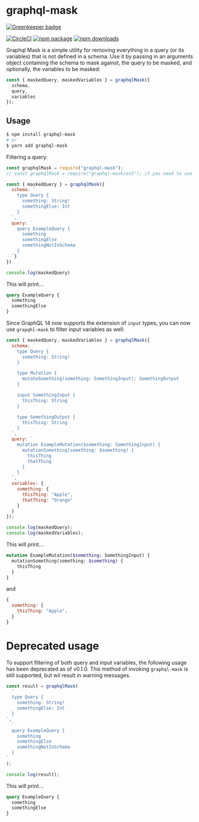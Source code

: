 # graphql-mask

[![Greenkeeper badge](https://badges.greenkeeper.io/brysgo/graphql-mask.svg)](https://greenkeeper.io/)

[![CircleCI][build-badge]][build]
[![npm package][npm-badge]][npm]
[![npm downloads][npm-downloads-badge]][npm]

Graphql Mask is a simple utility for removing everything in a query (or its variables) that is not defined in a schema. Use it by passing in an arguments object containing the schema to mask against, the query to be masked, and optionally, the variables to be masked:

```javascript
const { maskedQuery, maskedVariables } = graphqlMask({
  schema,
  query,
  variables
});
```

## Usage

```bash
$ npm install graphql-mask
# or
$ yarn add graphql-mask
```

Filtering a query:

```javascript
const graphqlMask = require("graphql-mask");
// const graphqlMask = require("graphql-mask/es5"); if you need to use this in a browser

const { maskedQuery } = graphqlMask({
  schema: `
    type Query {
      something: String!
      somethingElse: Int
    }
  `,
  query: `
    query ExampleQuery {
      something
      somethingElse
      somethingNotInSchema
    }
  `}
})

console.log(maskedQuery)
```

This will print...

```graphql
query ExampleQuery {
  something
  somethingElse
}
```

Since GraphQL 14 now supports the extension of `input` types, you can now use `grapqhl-mask` to filter input variables as well:

```javascript
const { maskedQuery, maskedVariables } = graphqlMask({
  schema: `
    type Query {
      something: String!
    }

    type Mutation {
      mutateSomething(something: SomethingInput): SomethingOutput
    }

    input SomethingInput {
      thisThing: String
    }

    type SomethingOutput {
      thisThing: String
    }
  `,
  query: `
    mutation ExampleMutation($something: SomethingInput) {
      mutationSomething(something: $something) {
        thisThing
        thatThing
      }
    }
  `,
  variables: {
    something: {
      thisThing: "Apple",
      thatThing: "Orange"
    }
  }
});

console.log(maskedQuery);
console.log(maskedVariables);
```

This will print...

```graphql
mutation ExampleMutation($something: SomethingInput) {
  mutationSomething(something: $something) {
    thisThing
  }
}
```

and

```javascript
{
  something: {
    thisThing: "Apple",
  }
}
```

# Deprecated usage

To support filtering of both query and input variables, the following usage has been deprecated as of v0.1.0. This method of invoking `graphql-mask` is still supported, but wil result in warning messages.

```javascript
const result = graphqlMask(
  `
  type Query {
    something: String!
    somethingElse: Int
  }
`,
  `
  query ExampleQuery {
    something
    somethingElse
    somethingNotInSchema
  }
`
);

console.log(result);
```

This will print...

```graphql
query ExampleQuery {
  something
  somethingElse
}
```

[build-badge]: https://circleci.com/gh/brysgo/graphql-mask.svg?style=shield
[build]: https://circleci.com/gh/brysgo/graphql-mask
[npm-badge]: https://img.shields.io/npm/v/graphql-mask.png?style=flat-square
[npm]: https://www.npmjs.org/package/graphql-mask
[npm-downloads-badge]: https://img.shields.io/npm/dt/graphql-mask.svg

